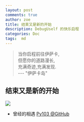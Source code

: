 ```yaml
---
layout: post
comments: true
author: zoe
title: 结束又是新的开始
description: DebugUself 的快乐启程
categories: Doc
tags:  md
---
```



> 当你启程前往伊萨卡,  
但愿你的道路漫长,  
充满奇迹,充满发现.   
--- "伊萨卡岛"

<!--more-->

## 结束又是新的开始

![](http://findingbryan.com/wp-content/uploads/2014/01/Ready-To-Start-Something-New.jpg)

- 曾经的相遇 [Py103 @GitHub](https://github.com/AIMinder/Py103)

